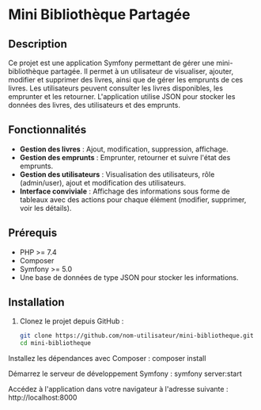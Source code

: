 # Mini Bibliothèque Partagée

## Description

Ce projet est une application Symfony permettant de gérer une mini-bibliothèque partagée. Il permet à un utilisateur de visualiser, ajouter, modifier et supprimer des livres, ainsi que de gérer les emprunts de ces livres. Les utilisateurs peuvent consulter les livres disponibles, les emprunter et les retourner. L'application utilise JSON pour stocker les données des livres, des utilisateurs et des emprunts.

## Fonctionnalités

- **Gestion des livres** : Ajout, modification, suppression, affichage.
- **Gestion des emprunts** : Emprunter, retourner et suivre l'état des emprunts.
- **Gestion des utilisateurs** : Visualisation des utilisateurs, rôle (admin/user), ajout et modification des utilisateurs.
- **Interface conviviale** : Affichage des informations sous forme de tableaux avec des actions pour chaque élément (modifier, supprimer, voir les détails).

## Prérequis

- PHP >= 7.4
- Composer
- Symfony >= 5.0
- Une base de données de type JSON pour stocker les informations.

## Installation

1. Clonez le projet depuis GitHub :
   ```bash
   git clone https://github.com/nom-utilisateur/mini-bibliotheque.git
   cd mini-bibliotheque
   
Installez les dépendances avec Composer :
composer install

Démarrez le serveur de développement Symfony :
symfony server:start

Accédez à l'application dans votre navigateur à l'adresse suivante :
http://localhost:8000
